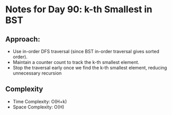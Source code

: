 # Notes for Day 90: k-th Smallest in BST

## Approach:

- Use in-order DFS traversal (since BST in-order traversal gives sorted order).
- Maintain a counter count to track the k-th smallest element.
- Stop the traversal early once we find the k-th smallest element, reducing unnecessary recursion

## Complexity

- Time Complexity: O(H+k)
- Space Complexity: O(H)
